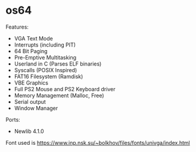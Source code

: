 # os64

Features:
- VGA Text Mode
- Interrupts (including PIT)
- 64 Bit Paging
- Pre-Emptive Multitasking
- Userland in C (Parses ELF binaries)
- Syscalls (POSIX Inspired)
- FAT16 Filesystem (Ramdisk)
- VBE Graphics
- Full PS2 Mouse and PS2 Keyboard driver
- Memory Management (Malloc, Free)
- Serial output
- Window Manager

Ports:
- Newlib 4.1.0

Font used is https://www.inp.nsk.su/~bolkhov/files/fonts/univga/index.html